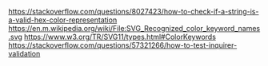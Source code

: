 https://stackoverflow.com/questions/8027423/how-to-check-if-a-string-is-a-valid-hex-color-representation
https://en.m.wikipedia.org/wiki/File:SVG_Recognized_color_keyword_names.svg
https://www.w3.org/TR/SVG11/types.html#ColorKeywords
https://stackoverflow.com/questions/57321266/how-to-test-inquirer-validation